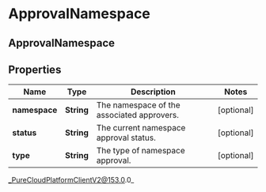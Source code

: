 # ApprovalNamespace

## ApprovalNamespace

## Properties

|Name | Type | Description | Notes|
|------------ | ------------- | ------------- | -------------|
| **namespace** | **String** | The namespace of the associated approvers. | [optional] |
| **status** | **String** | The current namespace approval status. | [optional] |
| **type** | **String** | The type of namespace approval. | [optional] |



_PureCloudPlatformClientV2@153.0.0_
